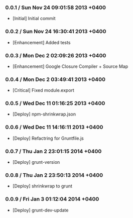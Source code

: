 ### 0.0.1 / Sun Nov 24 09:01:58 2013 +0400
* [Initial] Initial commit <br />

### 0.0.2 / Sun Nov 24 16:30:41 2013 +0400
* [Enhancement] Added tests <br />

### 0.0.3 / Mon Dec 2 02:09:26 2013 +0400
* [Enhancement] Google Closure Compiler + Source Map <br />

### 0.0.4 / Mon Dec 2 03:49:41 2013 +0400
* [Critical] Fixed module.export <br />

### 0.0.5 / Wed Dec 11 01:16:25 2013 +0400
* [Deploy] npm-shrinkwrap.json <br />

### 0.0.6 / Wed Dec 11 14:16:11 2013 +0400
* [Deploy] Refactring for Gruntfile.js <br />

### 0.0.7 / Thu Jan 2 23:01:15 2014 +0400
* [Deploy] grunt-version <br />

### 0.0.8 / Thu Jan 2 23:50:13 2014 +0400
* [Deploy] shrinkwrap to grunt <br />

### 0.0.9 / Fri Jan 3 01:12:04 2014 +0400
* [Deploy] grunt-dev-update <br />
